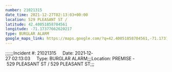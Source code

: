 ```yaml
---
number: 21021315
date_time: 2021-12-27T02:13:03+00:00
location: 529 PLEASANT ST / 
latitude: 42.40051858704561
longitude: -71.17377662620217
type: BURGLAR ALARM
google_maps_link: https://maps.google.com/?q=42.40051858704561,-71.17377662620217
---
```


;;;;;;Incident #: 21021315     Date: 2021‐12‐27 02:13:03     Type: BURGLAR ALARM;;;Location: PREMISE ‐ 529 PLEASANT ST / 529 PLEASANT ST;;;

